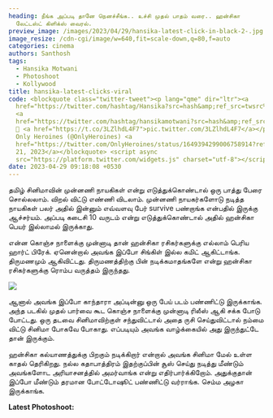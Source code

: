 ```yaml
---
heading: நீங்க அப்படி தானே நெனச்சீங்க.. உச்சி முதல் பாதம் வரை.. ஹன்சிகா
  லேட்டஸ்ட் கிளிக்ஸ் வைரல்.
preview_image: /images/2023/04/29/hansika-latest-click-in-black-2-.jpg
image_resize: /cdn-cgi/image/w=640,fit=scale-down,q=80,f=auto
categories: cinema
authors: Santhosh
tags:
  - Hansika Motwani
  - Photoshoot
  - Kollywood
title: hansika-latest-clicks-viral
code: <blockquote class="twitter-tweet"><p lang="qme" dir="ltr"><a
  href="https://twitter.com/hashtag/Hansika?src=hash&amp;ref_src=twsrc%5Etfw">#Hansika</a>
  <a
  href="https://twitter.com/hashtag/hansikamotwani?src=hash&amp;ref_src=twsrc%5Etfw">#hansikamotwani</a>
  💞 <a href="https://t.co/3LZlhdL4F7">pic.twitter.com/3LZlhdL4F7</a></p>&mdash;
  Only Heroines (@OnlyHeroines) <a
  href="https://twitter.com/OnlyHeroines/status/1649394299006758914?ref_src=twsrc%5Etfw">April
  21, 2023</a></blockquote> <script async
  src="https://platform.twitter.com/widgets.js" charset="utf-8"></script>
date: 2023-04-29 09:18:08 +0530
---
```

தமிழ் சினிமாவின் முன்னணி நாயகிகள் என்று எடுத்துக்கொண்டால் ஒரு பாத்து பேரை சொல்லலாம். விறல் விட்டு எண்ணி விடலாம். முன்னணி நாயகர்களோடு நடித்த நாயகிகள் பலர் அதில் இன்னும் எவ்வளவு பேர் survive பண்றாங்க என்பதில் இருக்கு ஆச்சர்யம். அப்படி கடைசி 10 வருடம் என்று எடுத்துக்கொண்டால் அதில் ஹன்சிகா பெயர் இல்லாமல் இருக்காது.

என்ன கொஞ்ச நாளைக்கு முன்னாடி தான் ஹன்சிகா ரசிகர்களுக்கு எல்லாம் பெரிய ஹார்ட் பிரேக். ஏனென்றால் அவங்க இப்போ சிங்கிள் இல்ல கமிட் ஆகிட்டாங்க. திருமணமும் ஆகிவிட்டது. திருமணத்திற்கு பின் நடிக்கமாதங்களே என்று ஹன்சிகா ரசிகர்களுக்கு ரொம்ப வருத்தம் இருந்தது.

![](/images/2023/04/29/hansika-latest-click-in-black-1-.jpg)

ஆனால் அவங்க இப்போ காந்தாரா அப்டின்னு ஒரு பேய் படம் பண்ணிட்டு இருக்காங்க. அந்த படகில் முதல் பார்வை கூட கொஞ்ச நாளைக்கு முன்னாடி ரிலீஸ் ஆகி சக்க போடு போட்டது. ஒரு தடவை சினிமாவிற்குள் சந்துவிட்டால் அதை ருசி செய்துவிட்டால் நம்மை விட்டு சினிமா போகவே போகாது. எப்படியும் அவங்க வாழ்க்கையில் அது இருந்துட்டே தான் இருக்கும்.

ஹன்சிகா கல்யாணத்துக்கு பிறகும் நடிக்கிறார் என்றால் அவங்க சினிமா மேல் உள்ள காதல் தெரிகிறது. நல்ல கதாபாத்திரம் இதற்குப்பின் சூஸ் செய்து நடித்து மீண்டும் அவங்களோட அரியாசனத்தில் அமர்வாங்க என்று எதிர்பார்க்கிறோம்.  அதுக்குதான் இப்போ மீண்டும் தரமான போட்டோஷூட் பண்ணிட்டு வர்ராங்க. செம்ம அழகா இருக்காங்க. 

**L﻿atest Photoshoot:**